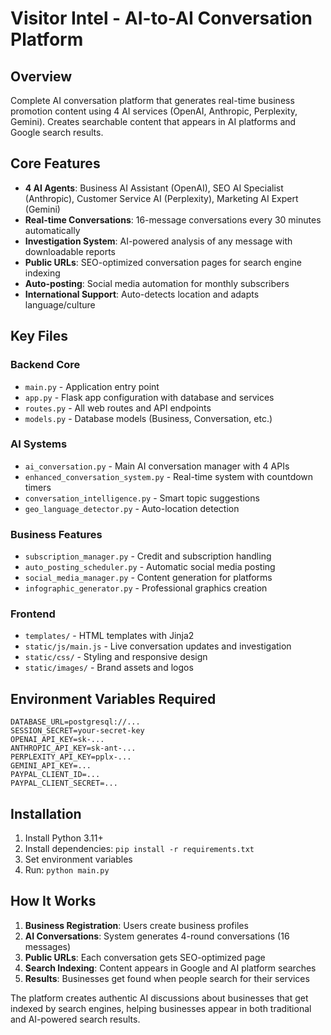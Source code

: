 # Visitor Intel - AI-to-AI Conversation Platform

## Overview
Complete AI conversation platform that generates real-time business promotion content using 4 AI services (OpenAI, Anthropic, Perplexity, Gemini). Creates searchable content that appears in AI platforms and Google search results.

## Core Features
- **4 AI Agents**: Business AI Assistant (OpenAI), SEO AI Specialist (Anthropic), Customer Service AI (Perplexity), Marketing AI Expert (Gemini)
- **Real-time Conversations**: 16-message conversations every 30 minutes automatically
- **Investigation System**: AI-powered analysis of any message with downloadable reports
- **Public URLs**: SEO-optimized conversation pages for search engine indexing
- **Auto-posting**: Social media automation for monthly subscribers
- **International Support**: Auto-detects location and adapts language/culture

## Key Files

### Backend Core
- `main.py` - Application entry point
- `app.py` - Flask app configuration with database and services
- `routes.py` - All web routes and API endpoints
- `models.py` - Database models (Business, Conversation, etc.)

### AI Systems
- `ai_conversation.py` - Main AI conversation manager with 4 APIs
- `enhanced_conversation_system.py` - Real-time system with countdown timers
- `conversation_intelligence.py` - Smart topic suggestions
- `geo_language_detector.py` - Auto-location detection

### Business Features
- `subscription_manager.py` - Credit and subscription handling
- `auto_posting_scheduler.py` - Automatic social media posting
- `social_media_manager.py` - Content generation for platforms
- `infographic_generator.py` - Professional graphics creation

### Frontend
- `templates/` - HTML templates with Jinja2
- `static/js/main.js` - Live conversation updates and investigation
- `static/css/` - Styling and responsive design
- `static/images/` - Brand assets and logos

## Environment Variables Required
```
DATABASE_URL=postgresql://...
SESSION_SECRET=your-secret-key
OPENAI_API_KEY=sk-...
ANTHROPIC_API_KEY=sk-ant-...
PERPLEXITY_API_KEY=pplx-...
GEMINI_API_KEY=...
PAYPAL_CLIENT_ID=...
PAYPAL_CLIENT_SECRET=...
```

## Installation
1. Install Python 3.11+
2. Install dependencies: `pip install -r requirements.txt`
3. Set environment variables
4. Run: `python main.py`

## How It Works
1. **Business Registration**: Users create business profiles
2. **AI Conversations**: System generates 4-round conversations (16 messages)
3. **Public URLs**: Each conversation gets SEO-optimized page
4. **Search Indexing**: Content appears in Google and AI platform searches
5. **Results**: Businesses get found when people search for their services

The platform creates authentic AI discussions about businesses that get indexed by search engines, helping businesses appear in both traditional and AI-powered search results.